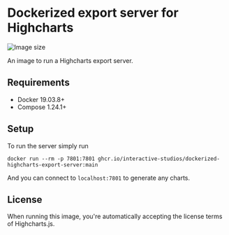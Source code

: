 # Dockerized export server for Highcharts

![Image size](https://img.shields.io/docker/image-size/ghcr.io/interactive-studios/dockerized-highcharts-export-server:main)

An image to run a Highcharts export server.

## Requirements

 * Docker 19.03.8+
 * Compose 1.24.1+

 ## Setup

To run the server simply run
```console
docker run --rm -p 7801:7801 ghcr.io/interactive-studios/dockerized-highcharts-export-server:main
```

And you can connect to `localhost:7801` to generate any charts.

## License
When running this image, you're automatically accepting the license terms of Highcharts.js.
